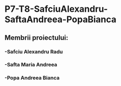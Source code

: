 # P7-T8-SafciuAlexandru-SaftaAndreea-PopaBianca
## Membrii proiectului:
### -Safciu Alexandru Radu
### -Safta Maria Andreea
### -Popa Andreea Bianca

